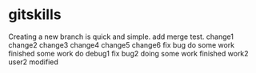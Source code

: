 # gitskills
Creating a new branch is quick and simple.
add merge test.
change1
change2
change3
change4
change5
change6
fix bug
do some work
finished some work
do debug1
fix bug2
doing some work
finished work2
user2 modified
